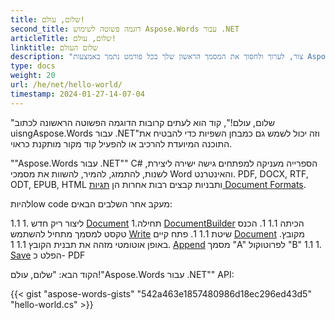 ```yaml
---
title: שלום, עולם!
second_title: דוגמה פשוטה לשימוש Aspose.Words עבור .NET
articleTitle: שלום, עולם!
linktitle: שלום העולם
description: "צור, לערוך ולחסוך את המסמך הראשון שלך בכל פורמט נתמך באמצעות Aspose.Words עבור .NET לחוות את הפשטות והכוח שלה C#."
type: docs
weight: 20
url: /he/net/hello-world/
timestamp: 2024-01-27-14-07-04
---
```


"שלום, עולם!", קוד הוא לעתים קרובות הדוגמה הפשוטה הראשונה לכתוב uisngAspose.Words עבור .NET"וזה יכול לשמש גם כמבחן השפיות כדי להבטיח את התוכנה המיועדת להרכיב או להפעיל קוד מקור מותקנת כראוי.

""Aspose.Words עבור .NET"" C# הספרייה מעניקה למפתחים גישה ישירה ליצירת, לשנות, להתמזג, להמיר, להשוות את מסמכי Word והאינטרנט. PDF, DOCX, RTF, ODT, EPUB, HTML ותבניות קבצים רבות אחרות הן [תגיות Document Formats](/words/he/net/supported-document-formats/).

להיותlow code מעקב אחר השלבים הבאים:

1.1 1. ליצור ריק חדש [Document](https://reference.aspose.com/words/net/aspose.words/document)
1.תחילה [DocumentBuilder](https://reference.aspose.com/words/net/aspose.words/documentbuilder/) הכיתה
1.1 1. הכנס טקסט למסמך מתחיל להשתמש [Write](https://reference.aspose.com/words/net/aspose.words/documentbuilder/write/) שיטת
1.1 1. פתח קיים [Document](https://reference.aspose.com/words/net/aspose.words/document/document/) מקובץ. באופן אוטומטי מזהה את תבנית הקובץ
1.1 1. [Append](https://reference.aspose.com/words/net/aspose.words/document/appenddocument/) מסמך "A" לפרוטוקול "B"
1.1 1. [Save](https://reference.aspose.com/words/net/aspose.words/document/save/) הפלט כ- PDF

הקוד הבא: "שלום, עולם!"Aspose.Words עבור .NET"" API:

{{< gist "aspose-words-gists" "542a463e1857480986d18ec296ed43d5" "hello-world.cs" >}}
